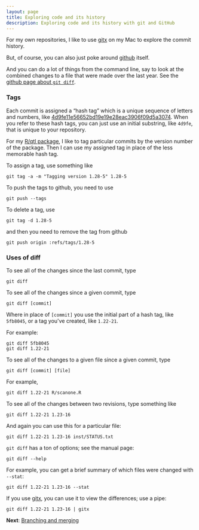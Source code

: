 ```yaml
---
layout: page
title: Exploring code and its history
description: Exploring code and its history with git and GitHub
---
```


For my own repositories, I like to use [gitx](http://gitx.frim.nl/) on
my Mac to explore the commit history.

But, of course, you can also just poke around
[github](http://github.com) itself.

And you can do a lot of things from the command line, say to look at
the combined changes to a file that were made over the last year.
See the
[github page about `git diff`](http://learn.github.com/p/diff.html).

### Tags

Each commit is assigned a &ldquo;hash tag&rdquo; which is a unique
sequence of letters and numbers, like
[4d9fe11e56652bd19e19e28eac3906f09d5a3074](https://github.com/kbroman/github_tutorial/commit/4d9fe11e56652bd19e19e28eac3906f09d5a3074).
When you refer to these hash tags, you can just use an initial substring,
like `4d9fe`, that is unique to your repository.

For my [R/qtl package](http://github.com/kbroman/qtl), I like to tag
particular commits by the version number of the package. Then I can
use my assigned tag in place of the less memorable hash tag.

To assign a tag, use something like

    git tag -a -m "Tagging version 1.28-5" 1.28-5

To push the tags to github, you need to use

    git push --tags

To delete a tag, use

    git tag -d 1.28-5

and then you need to remove the tag from github

    git push origin :refs/tags/1.28-5

### Uses of diff

To see all of the changes since the last commit, type

    git diff

To see all of the changes since a given commit, type

    git diff [commit]

Where in place of `[commit]` you use the initial part of a hash tag,
like `5fb8045`, or a tag you've created, like `1.22-21`.

For example:

    git diff 5fb8045
    git diff 1.22-21

To see all of the changes to a given file since a given commit, type

    git diff [commit] [file]

For example,

    git diff 1.22-21 R/scanone.R

To see all of the changes between two revisions, type something like

    git diff 1.22-21 1.23-16

And again you can use this for a particular file:

    git diff 1.22-21 1.23-16 inst/STATUS.txt

`git diff` has a ton of options; see the manual page:

    git diff --help

For example, you can get a brief summary of which files were changed with `--stat`:

    git diff 1.22-21 1.23-16 --stat

If you use [gitx](http://gitx.frim.nl/), you can use it to view the
differences; use a pipe:

    git diff 1.22-21 1.23-16 | gitx



**Next**: [Branching and merging](branching.html)
